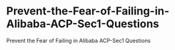 # Prevent-the-Fear-of-Failing-in-Alibaba-ACP-Sec1-Questions
Prevent the Fear of Failing in Alibaba ACP-Sec1 Questions
